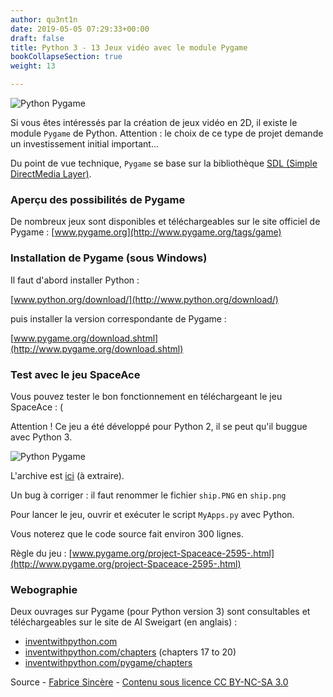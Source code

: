 ```yaml
---
author: qu3nt1n
date: 2019-05-05 07:29:33+00:00
draft: false
title: Python 3 - 13 Jeux vidéo avec le module Pygame
bookCollapseSection: true
weight: 13

---
```


![Python Pygame](http://fsincere.free.fr/isn/python/picto/pygame_logo.png)


Si vous êtes intéressés par la création de jeux vidéo en 2D, il existe le module `Pygame` de Python.
Attention : le choix de ce type de projet demande un investissement initial important...

Du point de vue technique, `Pygame` se base sur la bibliothèque [SDL (Simple DirectMedia Layer)](http://www.libsdl.org/).


### Aperçu des possibilités de Pygame


De nombreux jeux sont disponibles et téléchargeables sur le site officiel de Pygame :
[www.pygame.org](http://www.pygame.org/tags/game)


### Installation de Pygame (sous Windows)


Il faut d'abord installer Python  :

[www.python.org/download/](http://www.python.org/download/)

puis installer la version correspondante de Pygame :

[www.pygame.org/download.shtml](http://www.pygame.org/download.shtml)


### Test avec le jeu SpaceAce


Vous pouvez tester le bon fonctionnement en téléchargeant le jeu SpaceAce : (

Attention ! Ce jeu a été développé pour Python 2, il se peut qu'il buggue avec Python 3.

![Python Pygame](http://fsincere.free.fr/isn/python/picto/pygame_spaceace.png)


L'archive est [ici](http://code.google.com/p/apaceace/downloads/detail?name=space.exe%20%2B%20source.zip&can=2&q=) (à extraire).

Un bug à corriger : il faut renommer le fichier `ship.PNG` en `ship.png`

Pour lancer le jeu, ouvrir et exécuter le script `MyApps.py` avec Python.

Vous noterez que le code source fait environ 300 lignes.

Règle du jeu : [www.pygame.org/project-Spaceace-2595-.html](http://www.pygame.org/project-Spaceace-2595-.html)


### Webographie


Deux ouvrages sur Pygame (pour Python version 3) sont consultables et téléchargeables sur le site de Al Sweigart (en anglais) :



* [inventwithpython.com](http://inventwithpython.com/)
* [inventwithpython.com/chapters](http://inventwithpython.com/chapters/) (chapters 17 to 20)
* [inventwithpython.com/pygame/chapters](http://inventwithpython.com/pygame/chapters/)

Source - [Fabrice Sincère](http://fsincere.free.fr/isn/python/cours_python_pygame.php) - [Contenu sous licence CC BY-NC-SA 3.0](http://creativecommons.org/licenses/by-nc-sa/3.0/fr/)
